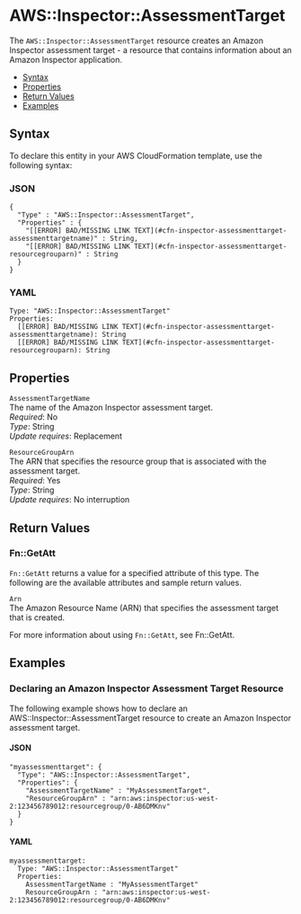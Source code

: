 # AWS::Inspector::AssessmentTarget<a name="aws-resource-inspector-assessmenttarget"></a>

The `AWS::Inspector::AssessmentTarget` resource creates an Amazon Inspector assessment target \- a resource that contains information about an Amazon Inspector application\. 


+ [Syntax](#aws-resource-inspector-assessmenttarget-syntax)
+ [Properties](#aws-resource-inspector-assessmenttarget-properties)
+ [Return Values](#aws-resource-inspector-assessmenttarget-returnvalues)
+ [Examples](#aws-resource-inspector-assessmenttarget-examples)

## Syntax<a name="aws-resource-inspector-assessmenttarget-syntax"></a>

To declare this entity in your AWS CloudFormation template, use the following syntax:

### JSON<a name="aws-resource-inspector-assessmenttarget-syntax.json"></a>

```
{
  "Type" : "AWS::Inspector::AssessmentTarget",
  "Properties" : {
    "[[ERROR] BAD/MISSING LINK TEXT](#cfn-inspector-assessmenttarget-assessmenttargetname)" : String,
    "[[ERROR] BAD/MISSING LINK TEXT](#cfn-inspector-assessmenttarget-resourcegrouparn)" : String
  }
}
```

### YAML<a name="aws-resource-inspector-assessmenttarget-syntax.yaml"></a>

```
Type: "AWS::Inspector::AssessmentTarget"
Properties:
  [[ERROR] BAD/MISSING LINK TEXT](#cfn-inspector-assessmenttarget-assessmenttargetname): String
  [[ERROR] BAD/MISSING LINK TEXT](#cfn-inspector-assessmenttarget-resourcegrouparn): String
```

## Properties<a name="aws-resource-inspector-assessmenttarget-properties"></a>

`AssessmentTargetName`  
The name of the Amazon Inspector assessment target\.  
 *Required*: No  
 *Type*: String  
 *Update requires*: Replacement 

`ResourceGroupArn`  
The ARN that specifies the resource group that is associated with the assessment target\.   
 *Required*: Yes  
 *Type*: String  
 *Update requires*: No interruption 

## Return Values<a name="aws-resource-inspector-assessmenttarget-returnvalues"></a>

### Fn::GetAtt<a name="aws-resource-inspector-assessmenttarget-getatt"></a>

 `Fn::GetAtt` returns a value for a specified attribute of this type\. The following are the available attributes and sample return values\. 

`Arn`  
The Amazon Resource Name \(ARN\) that specifies the assessment target that is created\. 

For more information about using `Fn::GetAtt`, see Fn::GetAtt\. 

## Examples<a name="aws-resource-inspector-assessmenttarget-examples"></a>

### Declaring an Amazon Inspector Assessment Target Resource<a name="aws-resource-inspector-assessmenttarget-example1"></a>

The following example shows how to declare an AWS::Inspector::AssessmentTarget resource to create an Amazon Inspector assessment target\. 

#### JSON<a name="aws-resource-inspector-assessmenttarget-example1.json"></a>

```
"myassessmenttarget": {
  "Type": "AWS::Inspector::AssessmentTarget",
  "Properties": {
    "AssessmentTargetName" : "MyAssessmentTarget",
    "ResourceGroupArn" : "arn:aws:inspector:us-west-2:123456789012:resourcegroup/0-AB6DMKnv"
  }
}
```

#### YAML<a name="aws-resource-inspector-assessmenttarget-example1.yaml"></a>

```
myassessmenttarget: 
  Type: "AWS::Inspector::AssessmentTarget"
  Properties: 
    AssessmentTargetName : "MyAssessmentTarget"
    ResourceGroupArn : "arn:aws:inspector:us-west-2:123456789012:resourcegroup/0-AB6DMKnv"
```